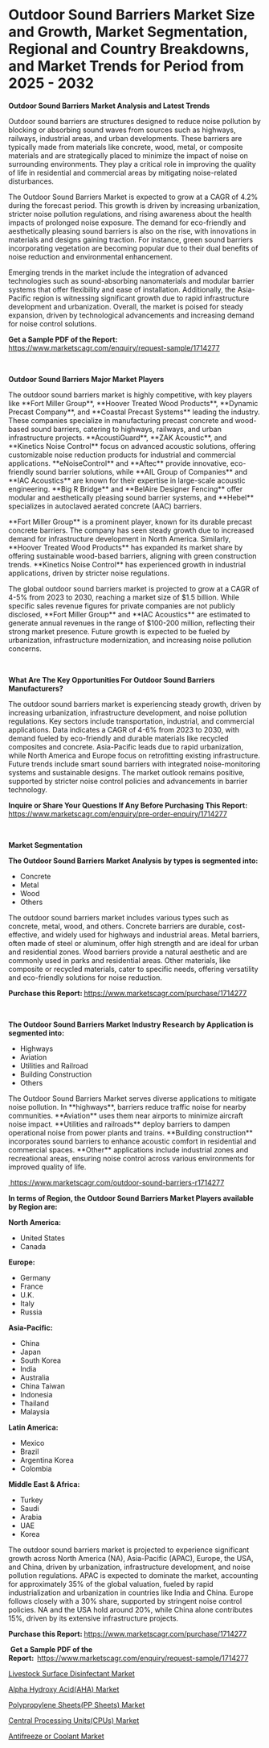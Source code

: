 <p><h1>Outdoor Sound Barriers Market Size and Growth, Market Segmentation, Regional and Country Breakdowns, and Market Trends for Period from 2025 -  2032</h1></p><p><strong>Outdoor Sound Barriers Market Analysis and Latest Trends</strong></p>
<p><p>Outdoor sound barriers are structures designed to reduce noise pollution by blocking or absorbing sound waves from sources such as highways, railways, industrial areas, and urban developments. These barriers are typically made from materials like concrete, wood, metal, or composite materials and are strategically placed to minimize the impact of noise on surrounding environments. They play a critical role in improving the quality of life in residential and commercial areas by mitigating noise-related disturbances.</p><p>The Outdoor Sound Barriers Market is expected to grow at a CAGR of 4.2% during the forecast period. This growth is driven by increasing urbanization, stricter noise pollution regulations, and rising awareness about the health impacts of prolonged noise exposure. The demand for eco-friendly and aesthetically pleasing sound barriers is also on the rise, with innovations in materials and designs gaining traction. For instance, green sound barriers incorporating vegetation are becoming popular due to their dual benefits of noise reduction and environmental enhancement.</p><p>Emerging trends in the market include the integration of advanced technologies such as sound-absorbing nanomaterials and modular barrier systems that offer flexibility and ease of installation. Additionally, the Asia-Pacific region is witnessing significant growth due to rapid infrastructure development and urbanization. Overall, the market is poised for steady expansion, driven by technological advancements and increasing demand for noise control solutions.</p></p>
<p><strong>Get a Sample PDF of the Report:&nbsp;</strong> <a href="https://www.marketscagr.com/enquiry/request-sample/1714277?utm_campaign=1944&utm_medium=2&utm_source=Github&utm_content=ia&utm_term=26012025&utm_id=outdoor-sound-barriers">https://www.marketscagr.com/enquiry/request-sample/1714277</a></p>
<p>&nbsp;</p>
<p><strong>Outdoor Sound Barriers Major Market Players</strong></p>
<p><p>The outdoor sound barriers market is highly competitive, with key players like **Fort Miller Group**, **Hoover Treated Wood Products**, **Dynamic Precast Company**, and **Coastal Precast Systems** leading the industry. These companies specialize in manufacturing precast concrete and wood-based sound barriers, catering to highways, railways, and urban infrastructure projects. **AcoustiGuard**, **ZAK Acoustic**, and **Kinetics Noise Control** focus on advanced acoustic solutions, offering customizable noise reduction products for industrial and commercial applications. **eNoiseControl** and **Aftec** provide innovative, eco-friendly sound barrier solutions, while **AIL Group of Companies** and **IAC Acoustics** are known for their expertise in large-scale acoustic engineering. **Big R Bridge** and **BelAire Designer Fencing** offer modular and aesthetically pleasing sound barrier systems, and **Hebel** specializes in autoclaved aerated concrete (AAC) barriers.</p><p>**Fort Miller Group** is a prominent player, known for its durable precast concrete barriers. The company has seen steady growth due to increased demand for infrastructure development in North America. Similarly, **Hoover Treated Wood Products** has expanded its market share by offering sustainable wood-based barriers, aligning with green construction trends. **Kinetics Noise Control** has experienced growth in industrial applications, driven by stricter noise regulations.</p><p>The global outdoor sound barriers market is projected to grow at a CAGR of 4-5% from 2023 to 2030, reaching a market size of $1.5 billion. While specific sales revenue figures for private companies are not publicly disclosed, **Fort Miller Group** and **IAC Acoustics** are estimated to generate annual revenues in the range of $100-200 million, reflecting their strong market presence. Future growth is expected to be fueled by urbanization, infrastructure modernization, and increasing noise pollution concerns.</p></p>
<p>&nbsp;</p>
<p><strong>What Are The Key Opportunities For Outdoor Sound Barriers Manufacturers?</strong></p>
<p><p>The outdoor sound barriers market is experiencing steady growth, driven by increasing urbanization, infrastructure development, and noise pollution regulations. Key sectors include transportation, industrial, and commercial applications. Data indicates a CAGR of 4-6% from 2023 to 2030, with demand fueled by eco-friendly and durable materials like recycled composites and concrete. Asia-Pacific leads due to rapid urbanization, while North America and Europe focus on retrofitting existing infrastructure. Future trends include smart sound barriers with integrated noise-monitoring systems and sustainable designs. The market outlook remains positive, supported by stricter noise control policies and advancements in barrier technology.</p></p>
<p><strong>Inquire or Share Your Questions If Any Before Purchasing This Report:</strong> <a href="https://www.marketscagr.com/enquiry/pre-order-enquiry/1714277?utm_campaign=1944&utm_medium=2&utm_source=Github&utm_content=ia&utm_term=26012025&utm_id=outdoor-sound-barriers">https://www.marketscagr.com/enquiry/pre-order-enquiry/1714277</a></p>
<p>&nbsp;</p>
<p><strong>Market Segmentation</strong></p>
<p><strong>The Outdoor Sound Barriers Market Analysis by types is segmented into:</strong></p>
<p><ul><li>Concrete</li><li>Metal</li><li>Wood</li><li>Others</li></ul></p>
<p><p>The outdoor sound barriers market includes various types such as concrete, metal, wood, and others. Concrete barriers are durable, cost-effective, and widely used for highways and industrial areas. Metal barriers, often made of steel or aluminum, offer high strength and are ideal for urban and residential zones. Wood barriers provide a natural aesthetic and are commonly used in parks and residential areas. Other materials, like composite or recycled materials, cater to specific needs, offering versatility and eco-friendly solutions for noise reduction.</p></p>
<p><strong>Purchase this Report:&nbsp;</strong><a href="https://www.marketscagr.com/purchase/1714277?utm_campaign=1944&utm_medium=2&utm_source=Github&utm_content=ia&utm_term=26012025&utm_id=outdoor-sound-barriers">https://www.marketscagr.com/purchase/1714277</a></p>
<p>&nbsp;</p>
<p><strong>The Outdoor Sound Barriers Market Industry Research by Application is segmented into:</strong></p>
<p><ul><li>Highways</li><li>Aviation</li><li>Utilities and Railroad</li><li>Building Construction</li><li>Others</li></ul></p>
<p><p>The Outdoor Sound Barriers Market serves diverse applications to mitigate noise pollution. In **highways**, barriers reduce traffic noise for nearby communities. **Aviation** uses them near airports to minimize aircraft noise impact. **Utilities and railroads** deploy barriers to dampen operational noise from power plants and trains. **Building construction** incorporates sound barriers to enhance acoustic comfort in residential and commercial spaces. **Other** applications include industrial zones and recreational areas, ensuring noise control across various environments for improved quality of life.</p></p>
<p><a href="https://www.marketscagr.com/outdoor-sound-barriers-r1714277?utm_campaign=1944&utm_medium=2&utm_source=Github&utm_content=ia&utm_term=26012025&utm_id=outdoor-sound-barriers">&nbsp;https://www.marketscagr.com/outdoor-sound-barriers-r1714277</a></p>
<p><strong>In terms of Region, the Outdoor Sound Barriers Market Players available by Region are:</strong></p>
<p>
    <p> <strong> North America: </strong>
        <ul>
            <li>United States</li>
            <li>Canada</li>
        </ul>
        </p> 
    <p> <strong> Europe: </strong>
        <ul>
            <li>Germany</li>
            <li>France</li>
            <li>U.K.</li>
            <li>Italy</li>
            <li>Russia</li>
        </ul>
        </p> 
    <p> <strong> Asia-Pacific: </strong>
        <ul>
            <li>China</li>
            <li>Japan</li>
            <li>South Korea</li>
            <li>India</li>
            <li>Australia</li>
            <li>China Taiwan</li>
            <li>Indonesia</li>
            <li>Thailand</li>
            <li>Malaysia</li>
        </ul>
        </p> 
    <p> <strong> Latin America: </strong>
        <ul>
            <li>Mexico</li>
            <li>Brazil</li>
            <li>Argentina Korea</li>
            <li>Colombia</li>
        </ul>
        </p> 
    <p> <strong> Middle East & Africa: </strong>
        <ul>
            <li>Turkey</li>
            <li>Saudi</li>
            <li>Arabia</li>
            <li>UAE</li>
            <li>Korea</li>
        </ul>
    </p>
    </p>
<p><p>The outdoor sound barriers market is projected to experience significant growth across North America (NA), Asia-Pacific (APAC), Europe, the USA, and China, driven by urbanization, infrastructure development, and noise pollution regulations. APAC is expected to dominate the market, accounting for approximately 35% of the global valuation, fueled by rapid industrialization and urbanization in countries like India and China. Europe follows closely with a 30% share, supported by stringent noise control policies. NA and the USA hold around 20%, while China alone contributes 15%, driven by its extensive infrastructure projects.</p></p>
<p><strong>Purchase this Report: </strong><a href="https://www.marketscagr.com/purchase/1714277?utm_campaign=1944&utm_medium=2&utm_source=Github&utm_content=ia&utm_term=26012025&utm_id=outdoor-sound-barriers">https://www.marketscagr.com/purchase/1714277</a></p>
<p>&nbsp;<strong>Get a Sample PDF of the Report:&nbsp;&nbsp;</strong><a href="https://www.marketscagr.com/enquiry/request-sample/1714277?utm_campaign=1944&utm_medium=2&utm_source=Github&utm_content=ia&utm_term=26012025&utm_id=outdoor-sound-barriers">https://www.marketscagr.com/enquiry/request-sample/1714277</a></p>
<p><strong></strong></p>
<p><p><a href="https://github.com/rushanday/Market-Research-Report-List-1/blob/main/livestock-surface-disinfectant-market.md?utm_campaign=1944&utm_medium=2&utm_source=Github&utm_content=ia&utm_term=26012025&utm_id=outdoor-sound-barriers">Livestock Surface Disinfectant Market</a></p><p><a href="https://www.linkedin.com/pulse/unveiling-future-alpha-hydroxy-acidaha-market-analysis-forecast-ie5bc?utm_campaign=1944&utm_medium=2&utm_source=Github&utm_content=ia&utm_term=26012025&utm_id=outdoor-sound-barriers">Alpha Hydroxy Acid(AHA) Market</a></p><p><a href="https://www.linkedin.com/pulse/polypropylene-sheetspp-sheets-market-analysis-application-sale-bfoaf?utm_campaign=1944&utm_medium=2&utm_source=Github&utm_content=ia&utm_term=26012025&utm_id=outdoor-sound-barriers">Polypropylene Sheets(PP Sheets) Market</a></p><p><a href="https://www.linkedin.com/pulse/assessing-competition-central-processing-unitscpus-market-strengths-wceue?utm_campaign=1944&utm_medium=2&utm_source=Github&utm_content=ia&utm_term=26012025&utm_id=outdoor-sound-barriers">Central Processing Units(CPUs) Market</a></p><p><a href="https://github.com/nemcemakoi/Market-Research-Report-List-1/blob/main/antifreeze-or-coolant-market.md?utm_campaign=1944&utm_medium=2&utm_source=Github&utm_content=ia&utm_term=26012025&utm_id=outdoor-sound-barriers">Antifreeze or Coolant Market</a></p></p>